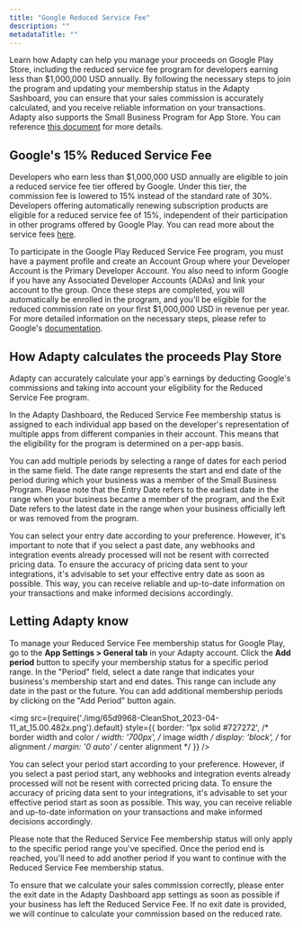 ```yaml
---
title: "Google Reduced Service Fee"
description: ""
metadataTitle: ""
---
```


Learn how Adapty can help you manage your proceeds on Google Play Store, including the reduced service fee program for developers earning less than $1,000,000 USD annually. By following the necessary steps to join the program and updating your membership status in the Adapty Sashboard, you can ensure that your sales commission is accurately calculated, and you receive reliable information on your transactions.  
Adapty also supports the Small Business Program for App Store. You can reference [this document](https://docs.adapty.io/docs/app-store-small-business-program) for more details.

## Google's 15% Reduced Service Fee

Developers who earn less than $1,000,000 USD annually are eligible to join a reduced service fee tier offered by Google. Under this tier, the commission fee is lowered to 15% instead of the standard rate of 30%. Developers offering automatically renewing subscription products are eligible for a reduced service fee of 15%, independent of their participation in other programs offered by Google Play. You can read more about the service fees [here](https://support.google.com/googleplay/android-developer/answer/112622?hl=en).

To participate in the Google Play Reduced Service Fee program, you must have a payment profile and create an Account Group where your Developer Account is the Primary Developer Account. You also need to inform Google if you have any Associated Developer Accounts (ADAs) and link your account to the group. Once these steps are completed, you will automatically be enrolled in the program, and you'll be eligible for the reduced commission rate on your first $1,000,000 USD in revenue per year. For more detailed information on the necessary steps, please refer to Google's [documentation](https://support.google.com/googleplay/android-developer/answer/10632485).

## How Adapty calculates the proceeds Play Store

Adapty can accurately calculate your app's earnings by deducting Google's commissions and taking into account your eligibility for the Reduced Service Fee program.

In the Adapty Dashboard, the Reduced Service Fee membership status is assigned to each individual app based on the developer's representation of multiple apps from different companies in their account. This means that the eligibility for the program is determined on a per-app basis.

You can add multiple periods by selecting a range of dates for each period in the same field. The date range represents the start and end date of the period during which your business was a member of the Small Business Program. Please note that the Entry Date refers to the earliest date in the range when your business became a member of the program, and the Exit Date refers to the latest date in the range when your business officially left or was removed from the program.

You can select your entry date according to your preference. However, it's important to note that if you select a past date, any webhooks and integration events already processed will not be resent with corrected pricing data. To ensure the accuracy of pricing data sent to your integrations, it's advisable to set your effective entry date as soon as possible. This way, you can receive reliable and up-to-date information on your transactions and make informed decisions accordingly.

## Letting Adapty know

To manage your Reduced Service Fee membership status for Google Play, go to the **App Settings > General tab** in your Adapty account. Click the **Add period** button to specify your membership status for a specific period range. In the "Period" field, select a date range that indicates your business's membership start and end dates. This range can include any date in the past or the future. You can add additional membership periods by clicking on the "Add Period" button again.


<img
  src={require('./img/65d9968-CleanShot_2023-04-11_at_15.00.482x.png').default}
  style={{
    border: '1px solid #727272', /* border width and color */
    width: '700px', /* image width */
    display: 'block', /* for alignment */
    margin: '0 auto' /* center alignment */
  }}
/>





You can select your period start according to your preference. However, if you select a past period start, any webhooks and integration events already processed will not be resent with corrected pricing data. To ensure the accuracy of pricing data sent to your integrations, it's advisable to set your effective period start as soon as possible. This way, you can receive reliable and up-to-date information on your transactions and make informed decisions accordingly.

Please note that the Reduced Service Fee membership status will only apply to the specific period range you've specified. Once the period end is reached, you'll need to add another period if you want to continue with the  Reduced Service Fee membership status.

To ensure that we calculate your sales commission correctly, please enter the exit date in the Adapty Dashboard app settings as soon as possible if your business has left the Reduced Service Fee. If no exit date is provided, we will continue to calculate your commission based on the reduced rate.